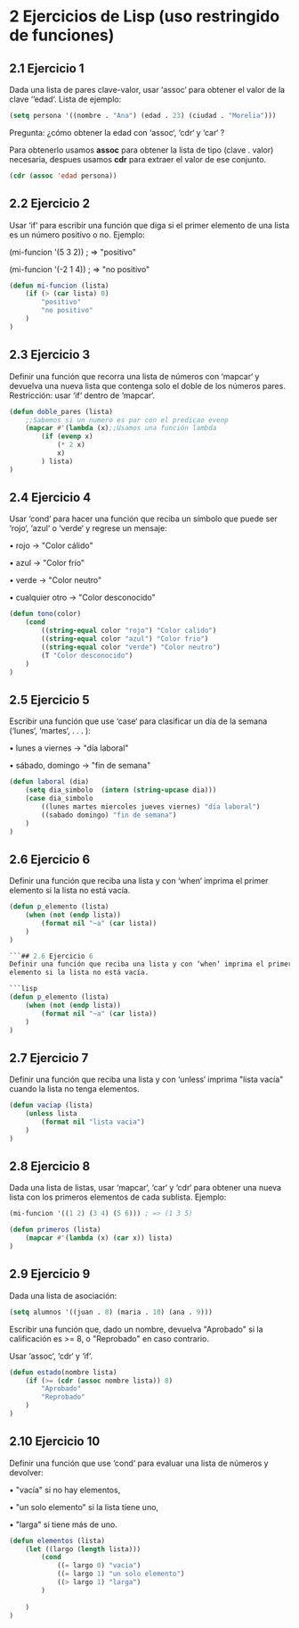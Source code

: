 # 2 Ejercicios de Lisp (uso restringido de funciones)

## 2.1 Ejercicio 1
Dada una lista de pares clave-valor, usar ‘assoc‘ para obtener el valor de la
clave ‘’edad‘. Lista de ejemplo:

```lisp
(setq persona '((nombre . "Ana") (edad . 23) (ciudad . "Morelia")))
```
Pregunta: ¿cómo obtener la edad con ‘assoc‘, ‘cdr‘ y ‘car‘ ?

Para obtenerlo usamos **assoc** para obtener la lista de tipo (clave . valor) necesaria, despues usamos **cdr** para extraer el valor de ese conjunto.

```lisp
(cdr (assoc 'edad persona))
```
## 2.2 Ejercicio 2
Usar ‘if‘ para escribir una función que diga si el primer elemento de una lista es un número positivo o no. Ejemplo:

(mi-funcion '(5 3 2)) ; => "positivo"

(mi-funcion '(-2 1 4)) ; => "no positivo"

```lisp
(defun mi-funcion (lista)
    (if (> (car lista) 0)
        "positivo"
        "no positivo"
    )
)
```
## 2.3 Ejercicio 3

Definir una función que recorra una lista de números con ‘mapcar‘ y devuelva
una nueva lista que contenga solo el doble de los números pares. Restricción:
usar ‘if‘ dentro de ‘mapcar‘.

```lisp
(defun doble_pares (lista)
    ;;Sabemos si un numero es par con el predicao evenp
    (mapcar #'(lambda (x);;Usamos una función lambda 
        (if (evenp x) 
            (* 2 x) 
            x)
        ) lista)
)
```

## 2.4 Ejercicio 4
Usar ‘cond‘ para hacer una función que reciba un símbolo que puede ser
‘rojo‘, ‘azul‘ o ‘verde‘ y regrese un mensaje:

• rojo → "Color cálido"

• azul → "Color frío"

• verde → "Color neutro"

• cualquier otro → "Color desconocido"

```lisp
(defun tono(color)
    (cond
        ((string-equal color "rojo") "Color calido")
        ((string-equal color "azul") "Color frio")
        ((string-equal color "verde") "Color neutro")
        (T "Color desconocido")
    )
)    

```

## 2.5 Ejercicio 5
Escribir una función que use ‘case‘ para clasificar un día de la semana (‘lunes‘,
‘martes‘, . . . ):

• lunes a viernes → "día laboral"

• sábado, domingo → "fin de semana"


```lisp
(defun laboral (dia)
    (setq dia_simbolo  (intern (string-upcase dia)))
    (case dia_simbolo
        ((lunes martes miercoles jueves viernes) "día laboral")
        ((sabado domingo) "fin de semana")
    )
)    

```

## 2.6 Ejercicio 6
Definir una función que reciba una lista y con ‘when‘ imprima el primer
elemento si la lista no está vacía.

```lisp
(defun p_elemento (lista)
    (when (not (endp lista))
        (format nil "~a" (car lista))
    )
)

```## 2.6 Ejercicio 6
Definir una función que reciba una lista y con ‘when‘ imprima el primer
elemento si la lista no está vacía.

```lisp
(defun p_elemento (lista)
    (when (not (endp lista))
        (format nil "~a" (car lista))
    )
)

```

## 2.7 Ejercicio 7

Definir una función que reciba una lista y con ‘unless‘ imprima "lista vacía"
cuando la lista no tenga elementos.

```lisp
(defun vaciap (lista)
    (unless lista
        (format nil "lista vacia")
    )
)

```

## 2.8 Ejercicio 8
Dada una lista de listas, usar ‘mapcar‘, ‘car‘ y ‘cdr‘ para obtener una nueva
lista con los primeros elementos de cada sublista. Ejemplo:

```lisp
(mi-funcion '((1 2) (3 4) (5 6))) ; => (1 3 5)
```

```lisp
(defun primeros (lista)
    (mapcar #'(lambda (x) (car x)) lista)
)
```

## 2.9 Ejercicio 9
Dada una lista de asociación:

```lisp
(setq alumnos '((juan . 8) (maria . 10) (ana . 9)))
```

Escribir una función que, dado un nombre, devuelva "Aprobado" si la calificación es >= 8, o "Reprobado" en caso contrario.

Usar ‘assoc‘, ‘cdr‘ y ‘if‘.

```lisp
(defun estado(nombre lista)
    (if (>= (cdr (assoc nombre lista)) 8)
        "Aprobado"
        "Reprobado"
    )
)
```
## 2.10 Ejercicio 10

Definir una función que use ‘cond‘ para evaluar una lista de números y devolver:

• "vacía" si no hay elementos,

• "un solo elemento" si la lista tiene uno,

• "larga" si tiene más de uno.


```lisp
(defun elementos (lista)
    (let ((largo (length lista))) 
        (cond
            ((= largo 0) "vacia")
            ((= largo 1) "un solo elemento")
            ((> largo 1) "larga")
        )
    
    )
)
```